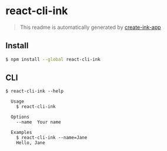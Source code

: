 # react-cli-ink

> This readme is automatically generated by [create-ink-app](https://github.com/vadimdemedes/create-ink-app)

## Install

```bash
$ npm install --global react-cli-ink
```

## CLI

```
$ react-cli-ink --help

  Usage
    $ react-cli-ink

  Options
    --name  Your name

  Examples
    $ react-cli-ink --name=Jane
    Hello, Jane
```
